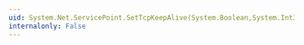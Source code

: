 ```yaml
---
uid: System.Net.ServicePoint.SetTcpKeepAlive(System.Boolean,System.Int32,System.Int32)
internalonly: False
---
```


